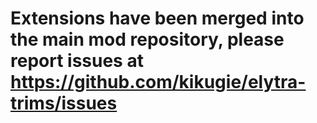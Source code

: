 # Extensions have been merged into the main mod repository, please report issues at https://github.com/kikugie/elytra-trims/issues
